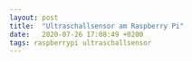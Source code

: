 ```yaml
---
layout: post
title:  "Ultraschallsensor am Raspberry Pi"
date:   2020-07-26 17:08:49 +0200
tags: raspberrypi ultraschallsensor
---
```

